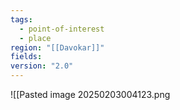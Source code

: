 ```yaml
---
tags:
  - point-of-interest
  - place
region: "[[Davokar]]"
fields: 
version: "2.0"
---
```

![[Pasted image 20250203004123.png